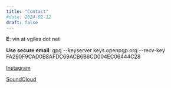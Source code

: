 ```yaml
---
title: "Contact"
#date: 2024-02-12
draft: false
---
```


**E**: vin at vgiles dot net

**Use secure email**: gpg --keyserver keys.openpgp.org --recv-key FA290F9CAD0B8AFDC69ACB6B6CD004EC06444C28 

[Instagram](https://www.instagram.com/composervince)

[SoundCloud](https://www.soundcloud.com/vince-giles)
